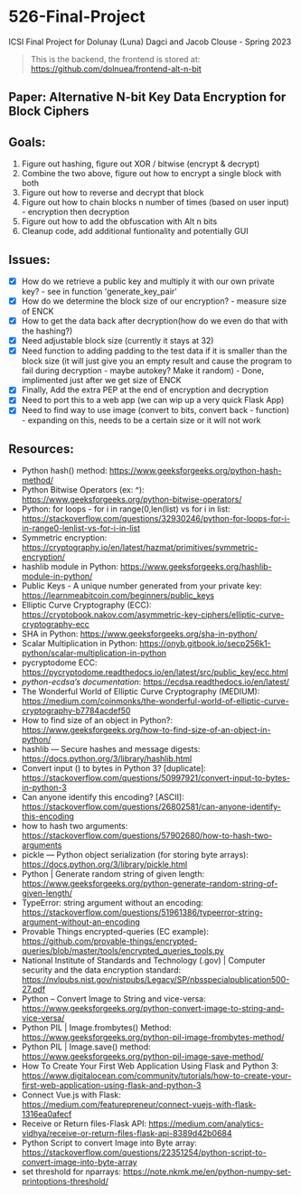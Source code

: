 # 526-Final-Project
ICSI Final Project for Dolunay (Luna) Dagci and Jacob Clouse - Spring 2023
> This is the backend, the frontend is stored at: https://github.com/dolnuea/frontend-alt-n-bit

## Paper: Alternative N-bit Key Data Encryption for Block Ciphers

## Goals:
1) Figure out hashing, figure out XOR / bitwise (encrypt & decrypt)
2) Combine the two above, figure out how to encrypt a single block with both
3) Figure out how to reverse and decrypt that block
4) Figure out how to chain blocks n number of times (based on user input) - encryption then decryption
5) Figure out how to add the obfuscation with Alt n bits
6) Cleanup code, add additional funtionality and potentially GUI

## Issues:
- [x] How do we retrieve a public key and multiply it with our own private key? - see in function 'generate_key_pair'
- [x] How do we determine the block size of our encryption? - measure size of ENCK
- [x] How to get the data back after decryption(how do we even do that with the hashing?)
- [x] Need adjustable block size (currently it stays at 32)
- [x] Need function to adding padding to the test data if it is smaller than the block size (it will just give you an empty result and cause the program to fail during decryption - maybe autokey? Make it random) - Done, implimented just after we get size of ENCK
- [x] Finally, Add the extra PEP at the end of encryption and decryption
- [x] Need to port this to a web app (we can wip up a very quick Flask App)
- [x] Need to find way to use image (convert to bits, convert back - function) - expanding on this, needs to be a certain size or it will not work

## Resources:
- Python hash() method: https://www.geeksforgeeks.org/python-hash-method/
- Python Bitwise Operators (ex: ^): https://www.geeksforgeeks.org/python-bitwise-operators/
- Python: for loops - for i in range(0,len(list) vs for i in list: https://stackoverflow.com/questions/32930246/python-for-loops-for-i-in-range0-lenlist-vs-for-i-in-list
- Symmetric encryption: https://cryptography.io/en/latest/hazmat/primitives/symmetric-encryption/
- hashlib module in Python: https://www.geeksforgeeks.org/hashlib-module-in-python/
- Public Keys - A unique number generated from your private key: https://learnmeabitcoin.com/beginners/public_keys
- Elliptic Curve Cryptography (ECC): https://cryptobook.nakov.com/asymmetric-key-ciphers/elliptic-curve-cryptography-ecc
- SHA in Python: https://www.geeksforgeeks.org/sha-in-python/
- Scalar Multiplication in Python: https://onyb.gitbook.io/secp256k1-python/scalar-multiplication-in-python
- pycryptodome ECC: https://pycryptodome.readthedocs.io/en/latest/src/public_key/ecc.html
- *python-ecdsa’s documentation*: https://ecdsa.readthedocs.io/en/latest/
- The Wonderful World of Elliptic Curve Cryptography (MEDIUM): https://medium.com/coinmonks/the-wonderful-world-of-elliptic-curve-cryptography-b7784acdef50
- How to find size of an object in Python?: https://www.geeksforgeeks.org/how-to-find-size-of-an-object-in-python/
- hashlib — Secure hashes and message digests: https://docs.python.org/3/library/hashlib.html
- Convert input () to bytes in Python 3? [duplicate]: https://stackoverflow.com/questions/50997921/convert-input-to-bytes-in-python-3
- Can anyone identify this encoding? [ASCII]: https://stackoverflow.com/questions/26802581/can-anyone-identify-this-encoding
- how to hash two arguments: https://stackoverflow.com/questions/57902680/how-to-hash-two-arguments
- pickle — Python object serialization (for storing byte arrays): https://docs.python.org/3/library/pickle.html
- Python | Generate random string of given length: https://www.geeksforgeeks.org/python-generate-random-string-of-given-length/
- TypeError: string argument without an encoding: https://stackoverflow.com/questions/51961386/typeerror-string-argument-without-an-encoding
- Provable Things encrypted-queries (EC example): https://github.com/provable-things/encrypted-queries/blob/master/tools/encrypted_queries_tools.py
- National Institute of Standards and Technology (.gov) | Computer security and the data encryption standard: https://nvlpubs.nist.gov/nistpubs/Legacy/SP/nbsspecialpublication500-27.pdf
- Python – Convert Image to String and vice-versa: https://www.geeksforgeeks.org/python-convert-image-to-string-and-vice-versa/
- Python PIL | Image.frombytes() Method: https://www.geeksforgeeks.org/python-pil-image-frombytes-method/
- Python PIL | Image.save() method: https://www.geeksforgeeks.org/python-pil-image-save-method/
- How To Create Your First Web Application Using Flask and Python 3: https://www.digitalocean.com/community/tutorials/how-to-create-your-first-web-application-using-flask-and-python-3
- Connect Vue.js with Flask: https://medium.com/featurepreneur/connect-vuejs-with-flask-1316ea0afecf
- Receive or Return files-Flask API: https://medium.com/analytics-vidhya/receive-or-return-files-flask-api-8389d42b0684
- Python Script to convert Image into Byte array: https://stackoverflow.com/questions/22351254/python-script-to-convert-image-into-byte-array
- set threshold for nparrays: https://note.nkmk.me/en/python-numpy-set-printoptions-threshold/
